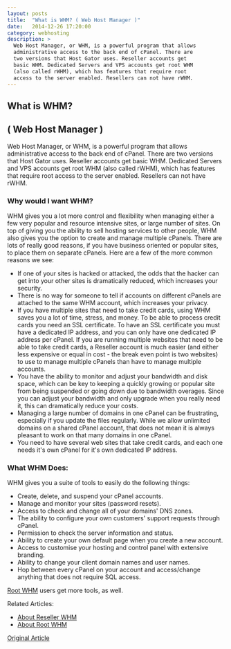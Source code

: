 ```yaml
---
layout: posts
title:  "What is WHM? ( Web Host Manager )"
date:   2014-12-26 17:20:00
category: webhosting
description: >
  Web Host Manager, or WHM, is a powerful program that allows
  administrative access to the back end of cPanel. There are 
  two versions that Host Gator uses. Reseller accounts get 
  basic WHM. Dedicated Servers and VPS accounts get root WHM 
  (also called rWHM), which has features that require root 
  access to the server enabled. Resellers can not have rWHM.
---
```


What is WHM?
------------
( Web Host Manager )
--------------------

Web Host Manager, or WHM, is a powerful program that allows administrative access to the back end of cPanel. There are two versions that Host Gator uses. Reseller accounts get basic WHM. Dedicated Servers and VPS accounts get root WHM (also called rWHM), which has features that require root access to the server enabled. Resellers can not have rWHM.

### Why would I want WHM?

WHM gives you a lot more control and flexibility when managing either a few very popular and resource intensive sites, or large number of sites. On top of giving you the ability to sell hosting services to other people, WHM also gives you the option to create and manage multiple cPanels. There are lots of really good reasons, if you have business oriented or popular sites, to place them on separate cPanels. Here are a few of the more common reasons we see:

- If one of your sites is hacked or attacked, the odds that the hacker can get into your other sites is dramatically reduced, which increases your security.
- There is no way for someone to tell if accounts on different cPanels are attached to the same WHM account, which increases your privacy.
- If you have multiple sites that need to take credit cards, using WHM saves you a lot of time, stress, and money. To be able to process credit cards you need an SSL certificate. To have an SSL certificate you must have a dedicated IP address, and you can only have one dedicated IP address per cPanel. If you are running multiple websites that need to be able to take credit cards, a Reseller account is much easier (and either less expensive or equal in cost - the break even point is two websites) to use to manage multiple cPanels than have to manage multiple accounts.
- You have the ability to monitor and adjust your bandwidth and disk space, which can be key to keeping a quickly growing or popular site from being suspended or going down due to bandwidth overages. Since you can adjust your bandwidth and only upgrade when you really need it, this can dramatically reduce your costs.
- Managing a large number of domains in one cPanel can be frustrating, especially if you update the files regularly. While we allow unlimited domains on a shared cPanel account, that does not mean it is always pleasant to work on that many domains in one cPanel.
- You need to have several web sites that take credit cards, and each one needs it's own cPanel for it's own dedicated IP address.

### What WHM Does:

WHM gives you a suite of tools to easily do the following things:

- Create, delete, and suspend your cPanel accounts.
- Manage and monitor your sites (password resets).
- Access to check and change all of your domains' DNS zones.
- The ability to configure your own customers' support requests through cPanel.
- Permission to check the server information and status.
- Ability to create your own default page when you create a new account.
- Access to customise your hosting and control panel with extensive branding.
- Ability to change your client domain names and user names.
- Hop between every cPanel on your account and access/change anything that does not require SQL access.

[Root WHM][1] users get more tools, as well.  

Related Articles:  
- [About Reseller WHM][2]  
- [About Root WHM][3]  


[Original Article](http://support.hostgator.com/articles/webhost-manager-whm/what-is-whm-web-host-manager)  

[1]: http://support.hostgator.com/articles/webhost-manager-whm/root-whm/about-root-whm
[2]: http://support.hostgator.com/articles/webhost-manager-whm/about-reseller-whm
[3]: http://support.hostgator.com/articles/webhost-manager-whm/root-whm/about-root-whm
